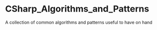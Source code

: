 # CSharp_Algorithms_and_Patterns
A collection of common algorithms and patterns useful to have on hand
